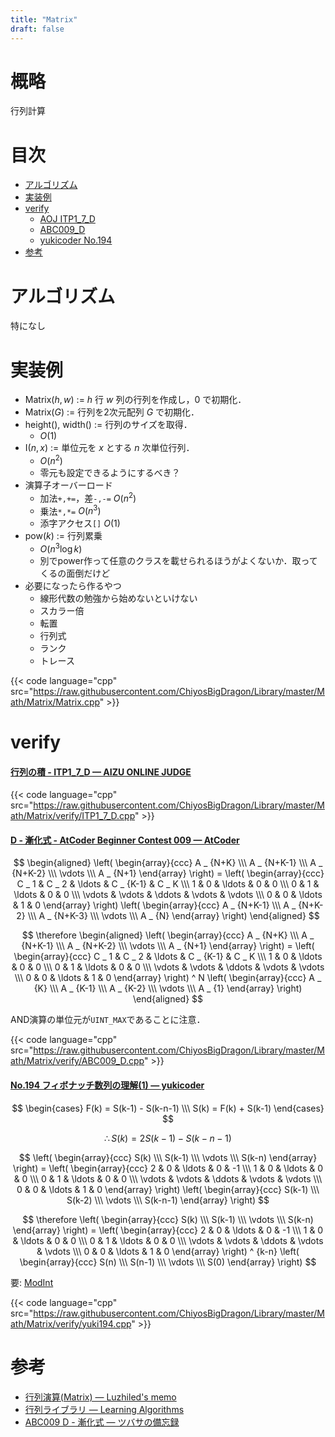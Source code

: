 ```yaml
---
title: "Matrix"
draft: false
---
```


# 概略
行列計算

# 目次
- [アルゴリズム](#アルゴリズム)
- [実装例](#実装例)
- [verify](#verify)
    - [AOJ ITP1_7_D](#AOJ_ITP1_7_D)
    - [ABC009_D](#ABC009_D)
    - [yukicoder No.194](#yuki_194)
- [参考](#参考)

# アルゴリズム
特になし

# 実装例
- Matrix$(h,w)$ := $h$ 行 $w$ 列の行列を作成し，$0$ で初期化．
- Matrix$(G)$ := 行列を2次元配列 $G$ で初期化．
- height$()$, width$()$ := 行列のサイズを取得．
    - $O(1)$
- I$(n,x)$ := 単位元を $x$ とする $n$ 次単位行列．
    - $O(n^2)$
    - 零元も設定できるようにするべき？
- 演算子オーバーロード
    - 加法`+,+=`，差`-,-=` $O(n^2)$
    - 乗法`*,*=` $O(n^3)$
    - 添字アクセス`[]` $O(1)$
- pow$(k)$ := 行列累乗
    - $O(n^3\log k)$
    - 別でpower作って任意のクラスを載せられるほうがよくないか．取ってくるの面倒だけど
- 必要になったら作るやつ
    - 線形代数の勉強から始めないといけない
    - スカラー倍
    - 転置
    - 行列式
    - ランク
    - トレース

{{< code language="cpp" src="https://raw.githubusercontent.com/ChiyosBigDragon/Library/master/Math/Matrix/Matrix.cpp" >}}

# verify
<h4 id="AOJ_ITP1_7_D"><a href="https://onlinejudge.u-aizu.ac.jp/problems/ITP1_7_D">行列の積 - ITP1_7_D &mdash; AIZU ONLINE JUDGE</a></h4>

{{< code language="cpp" src="https://raw.githubusercontent.com/ChiyosBigDragon/Library/master/Math/Matrix/verify/ITP1_7_D.cpp" >}}

<h4 id="ABC009_D"><a href="https://atcoder.jp/contests/abc009/tasks/abc009_4">D - 漸化式 - AtCoder Beginner Contest 009 &mdash; AtCoder</a></h4>

$$
\begin{aligned}
    \left(
        \begin{array}{ccc}
            A _ {N+K} \\\ A _ {N+K-1} \\\ A _ {N+K-2} \\\ \vdots \\\ A _ {N+1}
        \end{array}
    \right)
    =
    \left(
        \begin{array}{ccc}
            C _ 1 & C _ 2 & \ldots & C _ {K-1} & C _ K \\\ 1 & 0 & \ldots & 0 & 0 \\\ 0 & 1 & \ldots & 0 & 0 \\\ \vdots & \vdots & \ddots & \vdots & \vdots \\\ 0 & 0 & \ldots & 1 & 0
        \end{array}
    \right)
    \left(
        \begin{array}{ccc}
            A _ {N+K-1} \\\ A _ {N+K-2} \\\ A _ {N+K-3} \\\ \vdots \\\ A _ {N}
        \end{array}
    \right)
\end{aligned}
$$

$$
\therefore
\begin{aligned}
    \left(
        \begin{array}{ccc}
            A _ {N+K} \\\ A _ {N+K-1} \\\ A _ {N+K-2} \\\ \vdots \\\ A _ {N+1}
        \end{array}
    \right)
    =
    \left(
        \begin{array}{ccc}
            C _ 1 & C _ 2 & \ldots & C _ {K-1} & C _ K \\\ 1 & 0 & \ldots & 0 & 0 \\\ 0 & 1 &  \ldots & 0 & 0 \\\ \vdots & \vdots & \ddots & \vdots & \vdots \\\ 0 & 0 & \ldots & 1 & 0
        \end{array}
    \right) ^ N
    \left(
        \begin{array}{ccc}
            A _ {K} \\\ A _ {K-1} \\\ A _ {K-2} \\\ \vdots \\\ A _ {1}
        \end{array}
    \right)
\end{aligned}
$$

AND演算の単位元が`UINT_MAX`であることに注意．

{{< code language="cpp" src="https://raw.githubusercontent.com/ChiyosBigDragon/Library/master/Math/Matrix/verify/ABC009_D.cpp" >}}

<h4 id="yuki_194"><a href="https://yukicoder.me/problems/no/194">No.194 フィボナッチ数列の理解(1) &mdash; yukicoder</a></h4>

$$
\begin{cases}
    F(k) = S(k-1) - S(k-n-1) \\\ S(k) = F(k) + S(k-1)
\end{cases}
$$

$$
\therefore S(k) = 2S(k-1) - S(k-n-1)
$$

$$
\left(
    \begin{array}{ccc}
        S(k) \\\ S(k-1) \\\ \vdots \\\ S(k-n)
    \end{array}
\right) =
\left(
    \begin{array}{ccc}
        2 & 0 & \ldots & 0 & -1 \\\ 1 & 0 & \ldots & 0 & 0 \\\ 0 & 1 & \ldots & 0 & 0 \\\ \vdots & \vdots & \ddots & \vdots & \vdots \\\ 0 & 0 & \ldots & 1 & 0
    \end{array}
\right)
\left(
    \begin{array}{ccc}
        S(k-1) \\\ S(k-2) \\\ \vdots \\\ S(k-n-1)
    \end{array}
\right)
$$

$$
\therefore
\left(
    \begin{array}{ccc}
        S(k) \\\ S(k-1) \\\ \vdots \\\ S(k-n)
    \end{array}
\right) =
\left(
    \begin{array}{ccc}
        2 & 0 & \ldots & 0 & -1 \\\ 1 & 0 & \ldots & 0 & 0 \\\ 0 & 1 & \ldots & 0 & 0 \\\ \vdots & \vdots & \ddots & \vdots & \vdots \\\ 0 & 0 & \ldots & 1 & 0
    \end{array}
\right) ^ {k-n}
\left(
    \begin{array}{ccc}
        S(n) \\\ S(n-1) \\\ \vdots \\\ S(0)
    \end{array}
\right)
$$

要: [ModInt](../mod_int/)

{{< code language="cpp" src="https://raw.githubusercontent.com/ChiyosBigDragon/Library/master/Math/Matrix/verify/yuki194.cpp" >}}

# 参考
- [行列演算(Matrix) &mdash; Luzhiled's memo](https://ei1333.github.io/luzhiled/snippets/math/matrix.html)
- [行列ライブラリ &mdash; Learning Algorithms](http://www.learning-algorithms.com/entry/2017/10/13/193130)
- [ABC009 D - 漸化式 &mdash; ツバサの備忘録](https://emtubasa.hateblo.jp/entry/2018/09/07/131441)
